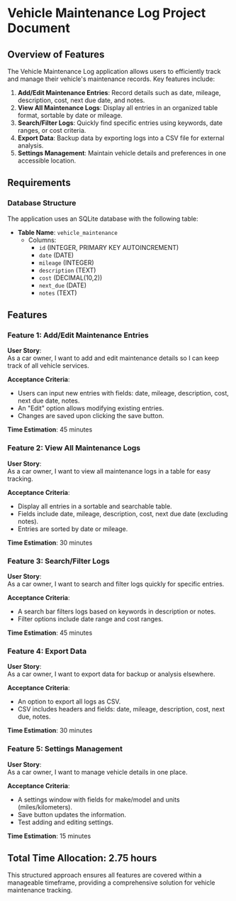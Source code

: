 # Vehicle Maintenance Log Project Document

## Overview of Features

The Vehicle Maintenance Log application allows users to efficiently track and manage their vehicle's maintenance records. Key features include:

1. **Add/Edit Maintenance Entries**: Record details such as date, mileage, description, cost, next due date, and notes.
2. **View All Maintenance Logs**: Display all entries in an organized table format, sortable by date or mileage.
3. **Search/Filter Logs**: Quickly find specific entries using keywords, date ranges, or cost criteria.
4. **Export Data**: Backup data by exporting logs into a CSV file for external analysis.
5. **Settings Management**: Maintain vehicle details and preferences in one accessible location.

## Requirements

### Database Structure

The application uses an SQLite database with the following table:

- **Table Name**: `vehicle_maintenance`
  - Columns:
    - `id` (INTEGER, PRIMARY KEY AUTOINCREMENT)
    - `date` (DATE)
    - `mileage` (INTEGER)
    - `description` (TEXT)
    - `cost` (DECIMAL(10,2))
    - `next_due` (DATE)
    - `notes` (TEXT)

## Features

### Feature 1: Add/Edit Maintenance Entries

**User Story**:  
As a car owner, I want to add and edit maintenance details so I can keep track of all vehicle services.

**Acceptance Criteria**:
- Users can input new entries with fields: date, mileage, description, cost, next due date, notes.
- An "Edit" option allows modifying existing entries.
- Changes are saved upon clicking the save button.

**Time Estimation**: 45 minutes

### Feature 2: View All Maintenance Logs

**User Story**:  
As a car owner, I want to view all maintenance logs in a table for easy tracking.

**Acceptance Criteria**:
- Display all entries in a sortable and searchable table.
- Fields include date, mileage, description, cost, next due date (excluding notes).
- Entries are sorted by date or mileage.

**Time Estimation**: 30 minutes

### Feature 3: Search/Filter Logs

**User Story**:  
As a car owner, I want to search and filter logs quickly for specific entries.

**Acceptance Criteria**:
- A search bar filters logs based on keywords in description or notes.
- Filter options include date range and cost ranges.

**Time Estimation**: 45 minutes

### Feature 4: Export Data

**User Story**:  
As a car owner, I want to export data for backup or analysis elsewhere.

**Acceptance Criteria**:
- An option to export all logs as CSV.
- CSV includes headers and fields: date, mileage, description, cost, next due, notes.

**Time Estimation**: 30 minutes

### Feature 5: Settings Management

**User Story**:  
As a car owner, I want to manage vehicle details in one place.

**Acceptance Criteria**:
- A settings window with fields for make/model and units (miles/kilometers).
- Save button updates the information.
- Test adding and editing settings.

**Time Estimation**: 15 minutes

## Total Time Allocation: 2.75 hours

This structured approach ensures all features are covered within a manageable timeframe, providing a comprehensive solution for vehicle maintenance tracking.
